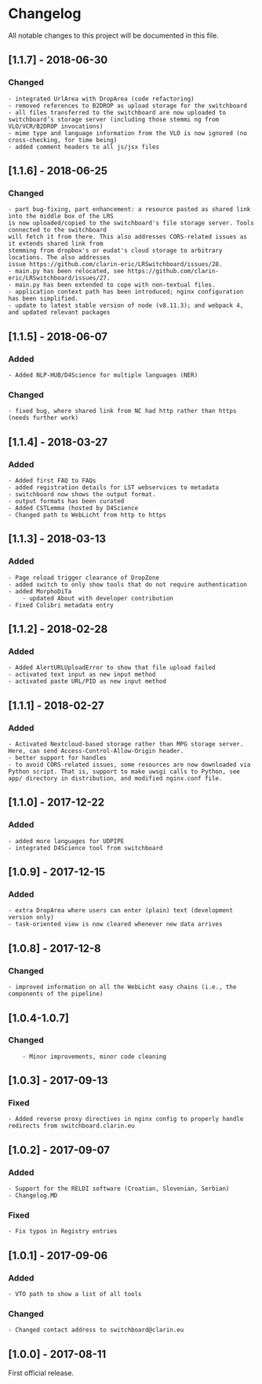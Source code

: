 # Changelog
All notable changes to this project will be documented in this file.

## [1.1.7] - 2018-06-30
### Changed
	- integrated UrlArea with DropArea (code refactoring)
	- removed references to B2DROP as upload storage for the switchboard
	- all files transferred to the switchboard are now uploaded to switchboard’s storage server (including those stemmi	ng from VLO/VCR/B2DROP invocations)
	- mime type and language information from the VLO is now ignored (no cross-checking, for time being)
	- added comment headers to all js/jsx files

## [1.1.6] - 2018-06-25

### Changed
	- part bug-fixing, part enhancement: a resource pasted as shared link into the middle box of the LRS
	is now uploaded/copied to the switchboard's file storage server. Tools connected to the switchboard
	will fetch it from there. This also addresses CORS-related issues as it extends shared link from
	stemming from dropbox's or eudat's cloud storage to arbitrary locations. The also addresses
	issue https://github.com/clarin-eric/LRSwitchboard/issues/28.
	- main.py has been relocated, see https://github.com/clarin-eric/LRSwitchboard/issues/27.
	- main.py has been extended to cope with non-textual files.
	- application context path has been introduced; nginx configuration has been simplified.
	- update to latest stable version of node (v8.11.3); and webpack 4, and updated relevant packages

## [1.1.5] - 2018-06-07
### Added
	- Added NLP-HUB/D4Science for multiple languages (NER)

### Changed
	- fixed bug, where shared link from NC had http rather than https (needs further work)


## [1.1.4] - 2018-03-27
### Added
	- Added first FAQ to FAQs
	- added registration details for LST webservices to metadata
	- switchboard now shows the output format.
	- output formats has been curated
	- Added CSTLemma (hosted by D4Science
	- Changed path to WebLicht from http to https

## [1.1.3] - 2018-03-13
### Added
	- Page reload trigger clearance of DropZone
	- added switch to only show tools that do not require authentication
	- added MorphoDiTa
        - updated About with developer contribution
	- Fixed Colibri metadata entry

## [1.1.2] - 2018-02-28
### Added
	- Added AlertURLUploadError to show that file upload failed
	- activated text input as new input method
	- activated paste URL/PID as new input method

## [1.1.1] - 2018-02-27
### Added
	- Activated Nextcloud-based storage rather than MPG storage server. Here, can send Access-Control-Allow-Origin header.
	- better support for handles
	- to avoid CORS-related issues, some resources are now downloaded via Python script. That is, support to make uwsgi calls to Python, see app/ directory in distribution, and modified nginx.conf file.

## [1.1.0] - 2017-12-22
### Added
	- added more languages for UDPIPE
	- integrated D4Science tool from switchboard

## [1.0.9] - 2017-12-15
### Added
	- extra DropArea where users can enter (plain) text (development version only)
	- task-oriented view is now cleared whenever new data arrives

## [1.0.8] - 2017-12-8
### Changed
	- improved information on all the WebLicht easy chains (i.e., the components of the pipeline)

## [1.0.4-1.0.7]
### Changed
        - Minor improvements, minor code cleaning

## [1.0.3] - 2017-09-13
### Fixed
	- Added reverse proxy directives in nginx config to properly handle redirects from switchboard.clarin.eu

## [1.0.2] - 2017-09-07
### Added
	- Support for the RELDI software (Croatian, Slovenian, Serbian)
	- Changelog.MD

### Fixed
	- Fix typos in Registry entries

## [1.0.1] - 2017-09-06
### Added
	- VTO path to show a list of all tools

### Changed
	- Changed contact address to switchboard@clarin.eu

## [1.0.0] - 2017-08-11
First official release.
